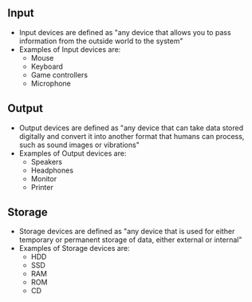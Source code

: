 ## Input

- Input devices are defined as "any device that allows you to pass information from the outside world to the system"
- Examples of Input devices are:
	- Mouse
	- Keyboard
	- Game controllers
	- Microphone

## Output

- Output devices are defined as "any device that can take data stored digitally and convert it into another format that humans can process, such as sound images or vibrations"
- Examples of Output devices are:
	- Speakers
	- Headphones
	- Monitor
	- Printer

## Storage

- Storage devices are defined as "any device that is used for either temporary or permanent storage of data, either external or internal"
- Examples of Storage devices are:
	- HDD
	- SSD
	- RAM
	- ROM
	- CD